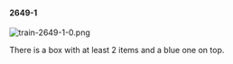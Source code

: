 #### 2649-1
![train-2649-1-0.png](https://github.com/lil-lab/nlvr/raw/master/nlvr/train/images/56/train-2649-1-0.png "train-2649-1-0.png")

There is a box with at least 2 items and a blue one on top.